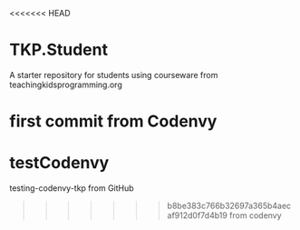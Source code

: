 <<<<<<< HEAD
# TKP.Student
A starter repository for students using courseware from teachingkidsprogramming.org

first commit from Codenvy
=======
# testCodenvy
testing-codenvy-tkp
from GitHub
>>>>>>> b8be383c766b32697a365b4aecaf912d0f7d4b19
from codenvy